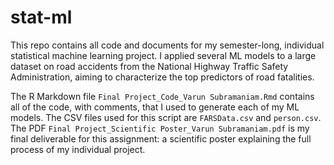 # stat-ml
This repo contains all code and documents for my semester-long, individual statistical machine learning project. I applied several ML models to a large dataset on road accidents from the National Highway Traffic Safety Administration, aiming to characterize the top predictors of road fatalities.

The R Markdown file `Final Project_Code_Varun Subramaniam.Rmd` contains all of the code, with comments, that I used to generate each of my ML models. The CSV files used for this script are `FARSData.csv` and `person.csv`. The PDF `Final Project_Scientific Poster_Varun Subramaniam.pdf` is my final deliverable for this assignment: a scientific poster explaining the full process of my individual project.
